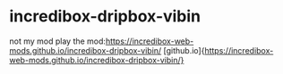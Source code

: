 # incredibox-dripbox-vibin
not my mod
play the mod:https://incredibox-web-mods.github.io/incredibox-dripbox-vibin/
[github.io]{https://incredibox-web-mods.github.io/incredibox-dripbox-vibin/}
